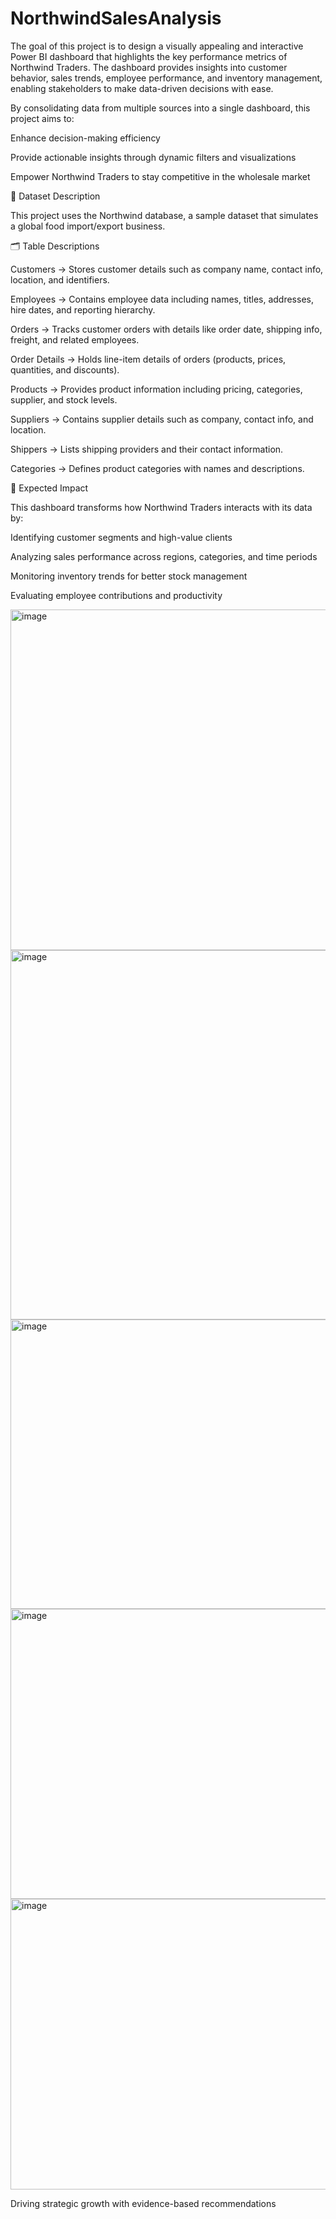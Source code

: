 # NorthwindSalesAnalysis
The goal of this project is to design a visually appealing and interactive Power BI dashboard that highlights the key performance metrics of Northwind Traders. The dashboard provides insights into customer behavior, sales trends, employee performance, and inventory management, enabling stakeholders to make data-driven decisions with ease.

By consolidating data from multiple sources into a single dashboard, this project aims to:

Enhance decision-making efficiency

Provide actionable insights through dynamic filters and visualizations

Empower Northwind Traders to stay competitive in the wholesale market

📂 Dataset Description

This project uses the Northwind database, a sample dataset that simulates a global food import/export business.

🗂️ Table Descriptions

Customers → Stores customer details such as company name, contact info, location, and identifiers.

Employees → Contains employee data including names, titles, addresses, hire dates, and reporting hierarchy.

Orders → Tracks customer orders with details like order date, shipping info, freight, and related employees.

Order Details → Holds line-item details of orders (products, prices, quantities, and discounts).

Products → Provides product information including pricing, categories, supplier, and stock levels.

Suppliers → Contains supplier details such as company, contact info, and location.

Shippers → Lists shipping providers and their contact information.

Categories → Defines product categories with names and descriptions.

🚀 Expected Impact

This dashboard transforms how Northwind Traders interacts with its data by:

Identifying customer segments and high-value clients

Analyzing sales performance across regions, categories, and time periods

Monitoring inventory trends for better stock management

Evaluating employee contributions and productivity

<img width="975" height="545" alt="image" src="https://github.com/user-attachments/assets/1c51de47-c492-4ada-a3cc-0959fac65f43" />

<img width="1016" height="591" alt="image" src="https://github.com/user-attachments/assets/e6040c04-d3e2-40f2-a82a-1924295e5d54" />

<img width="975" height="463" alt="image" src="https://github.com/user-attachments/assets/8e7b7893-4e99-489e-9c1a-dec56ed5ec73" />

<img width="975" height="464" alt="image" src="https://github.com/user-attachments/assets/7fd90422-d0fc-4533-bcac-746b0f2155c4" />

<img width="975" height="465" alt="image" src="https://github.com/user-attachments/assets/bed8f75f-288d-4695-9517-0161dd45627b" />








Driving strategic growth with evidence-based recommendations
